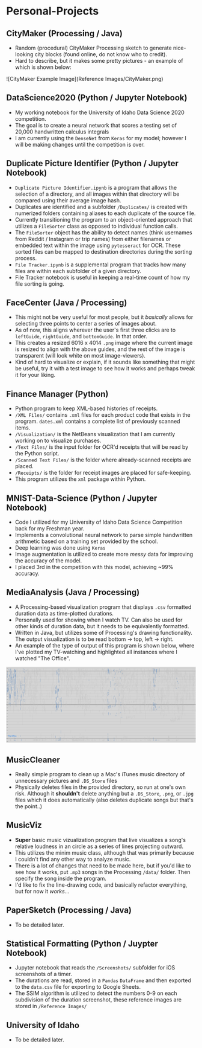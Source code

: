 # Personal-Projects
## CityMaker (Processing / Java)
 * Random (procedural) CityMaker Processing sketch to generate nice-looking city blocks (found online, do not know who to credit).
 * Hard to describe, but it makes some pretty pictures - an example of which is shown below:

![CityMaker Example Image](Reference Images/CityMaker.png)

## DataScience2020 (Python / Jupyter Notebook)
 * My working notebook for the University of Idaho Data Science 2020 competition.
 * The goal is to create a neural network that scores a testing set of 20,000 handwritten calculus integrals
 * I am currently using the `DenseNet` from `Keras` for my model; however I will be making changes until the competition is over.

## Duplicate Picture Identifier (Python / Jupyter Notebook)
 *  `Duplicate Picture Identifier.ipynb` is a program that allows the selection of a directory, and all images within that directory will be compared using their average image hash.
 * Duplicates are identified and a subfolder `/Duplicates/` is created with numerized folders containing aliases to each duplicate of the source file.
 * Currently transitioning the program to an object-oriented approach that utilizes a `FileSorter` class as opposed to individual function calls.
 * The `FileSorter` object has the ability to detect names (think usernames from Reddit / Instagram or trip names) from either filenames or embedded text within the image using `pytesseract` for OCR. These sorted files can be mapped to destination directories during the sorting process.
 * `File Tracker.ipynb` is a supplemental program that tracks how many files are within each subfolder of a given directory.
 * File Tracker notebook is useful in keeping a real-time count of how my file sorting is going.
 
## FaceCenter (Java / Processing)
 * This might not be very useful for most people, but it _basically_ allows for selecting three points to center a series of images about.
 * As of now, this aligns wherever the user's first three clicks are to `leftGuide`, `rightGuide`, and `bottomGuide`. In that order.
 * This creates a resized 6016 x 4014 `.png` image where the current image is resized to align with the above guides, and the rest of the image is transparent (will look white on most image-viewers).
 * Kind of hard to visualize or explain, if it sounds like something that might be useful, try it with a test image to see how it works and perhaps tweak it for your liking.
	
## Finance Manager (Python)
 * Python program to keep XML-based histories of receipts.
 * `/XML Files/` contains `.xml` files for each product code that exists in the program. `dates.xml` contains a complete list of previously scanned items.
 * `/Visualization/` is the NetBeans visualization that I am currently working on to visualize purchases.
 * `/Text Files/` is the input folder for OCR'd receipts that will be read by the Python script.
 * `/Scanned Text Files/` is the folder where already-scanned receipts are placed.
 * `/Receipts/` is the folder for receipt images are placed for safe-keeping.
 * This program utilizes the `xml` package within Python. 
 
    
## MNIST-Data-Science (Python / Jupyter Notebook)
 * Code I utilized for my University of Idaho Data Science Competition back for my Freshman year. 
 * Implements a convolutional neural network to parse simple handwritten arithmetic based on a training set provided by the school.
 * Deep learning was done using `Keras`
 * Image augmentation is utilized to create more _messy_ data for improving the accuracy of the model.
 * I placed 3rd in the competition with this model, achieving ~99% accuracy.

## MediaAnalysis (Java / Processing)
  * A Processing-based visualization program that displays `.csv` formatted duration data as time-plotted durations.
  * Personally used for showing when I watch TV. Can also be used for other kinds of duration data, but it needs to be equivalently formatted.
  * Written in Java, but utilizes some of Processing's drawing functionality. The output visualization is to be read bottom -> top, left -> right.
  * An example of the type of output of this program is shown below, where I've plotted my TV-watching and highlighted all instances where I watched "The Office". 

<img src="./Reference Images/MediaAnalysis.png" width="800">
	
## MusicCleaner  
  * Really simple program to clean up a Mac's iTunes music directory of unnecessary pictures and `.DS_Store` files
  * Physically deletes files in the provided directory, so run at one's own risk. Although it __shouldn't__ delete anything but a `.DS_Store`, `.png`, or `.jpg` files which it does automatically (also deletes duplicate songs but that's the point..)

## MusicViz
  * __Super__ basic music vizualization program that live visualizes a song's relative loudness in an circle as a series of lines projecting outward.
  * This utilizes the minim music class, although that was primarily because I couldn't find any other way to analyze music.
  * There is a lot of changes that need to be made here, but if you'd like to see how it works, put `.mp3` songs in the Processing `/data/` folder. Then specify the song inside the program.
  * I'd like to fix the line-drawing code, and basically refactor everything, but for now it _works_...

## PaperSketch (Processing / Java)
 * To be detailed later.
	
## Statistical Formatting (Python / Juypter Notebook)
 * Jupyter notebook that reads the `/Screenshots/` subfolder for iOS screenshots of a timer.
 * The durations are read, stored in a `Pandas` `DataFrame` and then exported to the `data.csv` file for exporting to Google Sheets.
 * The SSIM algorithm is utilized to detect the numbers 0-9 on each subdivision of the duration screenshot, these reference images are stored in `/Reference Images/`
 
## University of Idaho
 * To be detailed later.